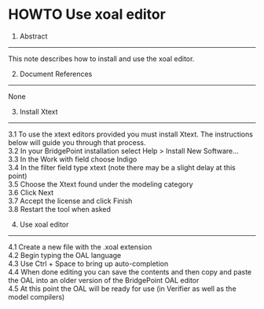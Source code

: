 # HOWTO Use xoal editor

1. Abstract
-----------
This note describes how to install and use the xoal editor.

2. Document References
----------------------
None

3. Install Xtext
----------------
3.1 To use the xtext editors provided you must install Xtext.  The
    instructions below will guide you through that process.   
 3.2 In your BridgePoint installation select Help > Install New Software...   
 3.3 In the Work with field choose Indigo  
 3.4 In the filter field type xtext (note there may be a slight delay at
     this point)  
 3.5 Choose the Xtext found under the modeling category  
 3.6 Click Next  
 3.7 Accept the license and click Finish     
 3.8 Restart the tool when asked   

4. Use xoal editor
------------------
4.1 Create a new file with the .xoal extension    
4.2 Begin typing the OAL language     
4.3 Use Ctrl + Space to bring up auto-completion   
4.4 When done editing you can save the contents and then copy and paste the
    OAL into an older version of the BridgePoint OAL editor   
4.5 At this point the OAL will be ready for use (in Verifier as well as the
    model compilers)   
